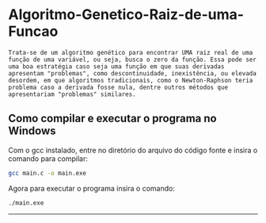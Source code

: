 # Algoritmo-Genetico-Raiz-de-uma-Funcao
    Trata-se de um algoritmo genético para encontrar UMA raiz real de uma função de uma variável, ou seja, busca o zero da função. Essa pode ser uma boa estratégia caso seja uma função em que suas derivadas apresentam "problemas", como descontinuidade, inexistência, ou elevada desordem, em que algoritmos tradicionais, como o Newton-Raphson teria problema caso a derivada fosse nula, dentre outros métodos que apresentariam "problemas" similares. 

## Como compilar e executar o programa no Windows
Com o gcc instalado, entre no diretório do arquivo do código fonte e insira o comando para compilar: 
```bash
gcc main.c -o main.exe
```
Agora para executar o programa insira o comando:
```bash
./main.exe
```
---
